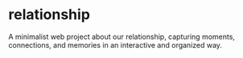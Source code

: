 # relationship
A minimalist web project about our relationship, capturing moments, connections, and memories in an interactive and organized way.
